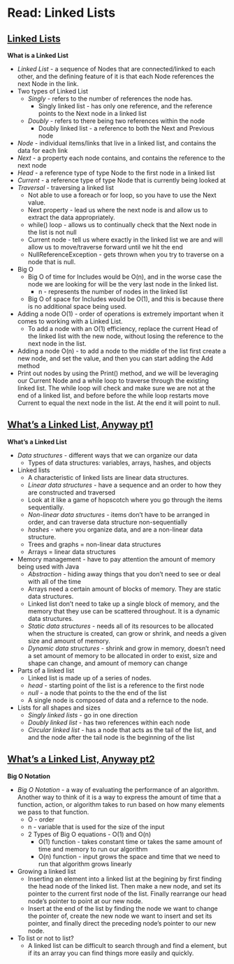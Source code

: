 # Read: Linked Lists


## [Linked Lists](https://codefellows.github.io/common_curriculum/data_structures_and_algorithms/Code_401/class-05/resources/singly_linked_list.html)

**What is a Linked List**
* *Linked List* - a sequence of Nodes that are connected/linked to each other, and the defining feature of it is that each Node references the next Node in the link.
* Two types of Linked List
  - *Singly* - refers to the number of references the node has. 
    * Singly linked list - has only one reference, and the reference points to the Next node in a linked list
  - *Doubly* - refers to there being two references within the node
    * Doubly linked list - a reference to both the Next and Previous node
* *Node* - individual items/links that live in a linked list, and contains the data for each link
* *Next* - a property each node contains, and contains the reference to the next node
* *Head* - a reference type of type Node to the first node in a linked list
* *Current* - a reference type of type Node that is currently being looked at
* *Traversal* - traversing a linked list
  - Not able to use a foreach or for loop, so you have to use the Next value.
  - Next property - lead us where the next node is and allow us to extract the data appropriately.
  - while() loop - allows us to continually check that the Next node in the list is not null
  - Current node - tell us where exactly in the linked list we are and will allow us to move/traverse forward until we hit the end
  - NullReferenceException - gets thrown when you try to traverse on a node that is null.
* Big O 
  - Big O of time for Includes would be O(n), and in the worse case the node we are looking for will be the very last node in the linked list. 
    * n - represents the number of nodes in the linked list
  - Big O of space for Includes would be O(1), and this is because there is no additional space being used. 
* Adding a node O(1) - order of operations is extremely important when it comes to working with a Linked List.
  - To add a node with an O(1) efficiency, replace the current Head of the linked list with the new node, without losing the reference to the next node in the list.
* Adding a node O(n) - to add a node to the middle of the list first create a new node, and set the value, and then you can start adding the Add method
* Print out nodes by using the Print() method, and we will be leveraging our Current Node and a while loop to traverse through the existing linked list. The while loop will check and make sure we are not at the end of a linked list, and before before the while loop restarts move Current to equal the next node in the list. At the end it will point to null.


## [What’s a Linked List, Anyway pt1](https://medium.com/basecs/whats-a-linked-list-anyway-part-1-d8b7e6508b9d)

**What’s a Linked List**
* *Data structures* - different ways that we can organize our data
  - Types of data structures: variables, arrays, hashes, and objects 
* Linked lists
  - A characteristic of linked lists are linear data structures.
  - *Linear data structures* - have a sequence and an order to how they are constructed and traversed
  - Look at it like a game of hopscotch where you go through the items sequentially.
  - *Non-linear data structures* - items don’t have to be arranged in order, and can traverse data structure non-sequentially
  - *hashes* - where you organize data, and are a non-linear data structure.
  - Trees and graphs = non-linear data structures 
  - Arrays = linear data structures
* Memory management - have to pay attention the amount of memory being used with Java
  - *Abstraction* - hiding away things that you don’t need to see or deal with all of the time
  - Arrays need a certain amount of blocks of memory. They are static data structures.
  - Linked list don’t need to take up a single block of memory, and the memory that they use can be scattered throughout. It is a dynamic data structures.
  - *Static data structures* - needs all of its resources to be allocated when the structure is created, can grow or shrink, and needs a given size and amount of memory.
  - *Dynamic data structures* - shrink and grow in memory, doesn’t need a set amount of memory to be allocated in order to exist, size and shape can change, and amount of memory can change
* Parts of a linked list
  - Linked list is made up of a series of nodes. 
  - *head* - starting point of the list is a reference to the first node
  - *null* - a node that points to the the end of the list 
  - A single node is composed of data and a refernce to the node.
* Lists for all shapes and sizes
  - *Singly linked lists* - go in one direction
  - *Doubly linked list* - has two references within each node
  - *Circular linked list* - has a node that acts as the tail of the list, and and the node after the tail node is the beginning of the list


## [What’s a Linked List, Anyway pt2](https://medium.com/basecs/whats-a-linked-list-anyway-part-2-131d96f71996)

**Big O Notation**
* *Big O Notation* - a way of evaluating the performance of an algorithm. Another way to think of it is a way to express the amount of time that a function, action, or algorithm takes to run based on how many elements we pass to that function.
  - O - order
  - n - variable that is used for the size of the input
  - 2 Types of Big O equations - O(1) and O(n)
    * O(1) function - takes constant time or takes the same amount of time and memory to run our algorithm
    * O(n) function - input grows the space and time that we need to run that algorithm grows linearly
* Growing a linked list
  - Inserting an element into a linked list at the begining by first finding the head node of the linked list. Then make a new node, and set its pointer to the current first node of the list. Finally rearrange our head node’s pointer to point at our new node.
  - Insert at the end of the list by finding the node we want to change the pointer of, create the new node we want to insert and set its pointer, and finally direct the preceding node’s pointer to our new node. 
* To list or not to list?
  - A linked list can be difficult to search through and find a element, but if its an array you can find things more easily and quickly.